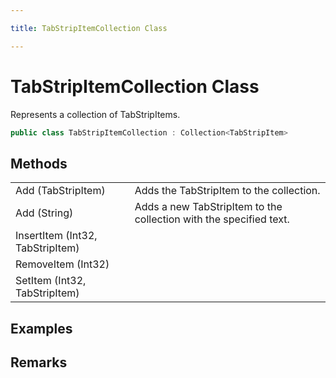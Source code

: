 ```yaml
---

title: TabStripItemCollection Class

---
```


# TabStripItemCollection Class

Represents a collection of TabStripItems.

```csharp
public class TabStripItemCollection : Collection<TabStripItem> 
```

## Methods

<table>
<tr><td>Add (TabStripItem)</td><td>Adds the TabStripItem to the collection.</td></tr>
<tr><td>Add (String)</td><td>Adds a new TabStripItem to the collection with the specified text.</td></tr>
<tr><td>InsertItem (Int32, TabStripItem)</td><td></td></tr>
<tr><td>RemoveItem (Int32)</td><td></td></tr>
<tr><td>SetItem (Int32, TabStripItem)</td><td></td></tr>
</table>

<!-- Only change content below this line, anything above this line will be lost when regenerated. -->

## Examples

## Remarks

